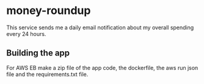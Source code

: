 # money-roundup

This service sends me a daily email notification about my overall spending every 24 hours.

## Building the app

For AWS EB make a zip file of the app code, the dockerfile, the aws run json file and the requirements.txt file.
